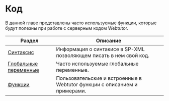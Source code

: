 # Код

В данной главе представлены часто используемые функции, которые будут полезны при работе с серверным кодом Webtutor.

| Раздел | Описание |
| --- | --- |
| [Синтаксис](/Code/Syntax/README.md) | Информация о синтакисе в SP-XML позволяющем писать в нем свой код. |
| [Глобальные переменные](/Code/GlobalVariables/README.md) | Часто используемые глобальные переменные. |
| [Функции](/Code/Functions/README.md) | Пользовательские и встроенные в Webtutor функции с описанием и примерами. |



